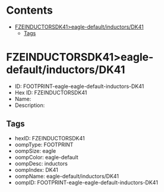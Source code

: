 



Contents
========

* [FZEINDUCTORSDK41>eagle-default/inductors/DK41](#fzeinductorsdk41eagle-defaultinductorsdk41)
	* [Tags](#tags)

# FZEINDUCTORSDK41>eagle-default/inductors/DK41

- ID: FOOTPRINT-eagle-eagle-default-inductors-DK41
- Hex ID: FZEINDUCTORSDK41
- Name: 
- Description: 

## Tags

- hexID: FZEINDUCTORSDK41
- oompType: FOOTPRINT
- oompSize: eagle
- oompColor: eagle-default
- oompDesc: inductors
- oompIndex: DK41
- oompName: eagle-default/inductors/DK41
- oompID: FOOTPRINT-eagle-eagle-default-inductors-DK41

